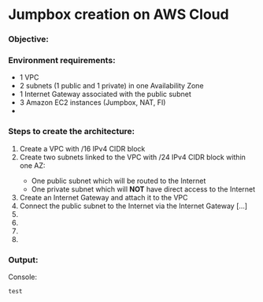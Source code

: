 # Jumpbox creation on AWS Cloud

### Objective: 
### Environment requirements:
- 1 VPC
- 2 subnets (1 public and 1 private) in one Availability Zone
- 1 Internet Gateway associated with the public subnet
- 3 Amazon EC2 instances (Jumpbox, NAT, FI)
- 

### Steps to create the architecture:
1. Create a VPC with <IP>/16 IPv4 CIDR block
2. Create two subnets linked to the VPC with <IP>/24 IPv4 CIDR block within one AZ:
   - One public subnet which will be routed to the Internet
   - One private subnet which will **NOT** have direct access to the Internet
3. Create an Internet Gateway and attach it to the VPC
4. Connect the public subnet to the Internet via the Internet Gateway [...]
5. 
6.
7.
8.

### Output:

Console:
```
test
```
